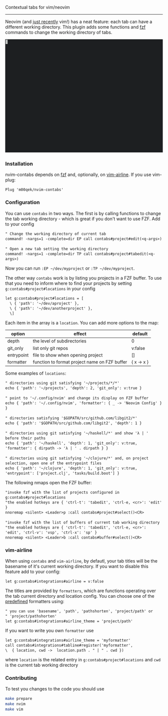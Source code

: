 Contextual tabs for vim/neovim

---

Neovim (and [just recently](https://github.com/vim/vim/releases/tag/v8.1.1218)
vim!) has a neat feature: each tab can have a different working directory. This
plugin adds some functions and [fzf](https://github.com/junegunn/fzf) commands
to change the working directory of tabs.

![nvim-contabs in action](sample.gif)

### Installation

nvim-contabs depends on [fzf](https://github.com/junegunn/fzf) and, optionally,
on [vim-airline](https://github.com/vim-airline/vim-airline). If you use
vim-plug:

```viml
Plug 'm00qek/nvim-contabs'
```

### Configuration

You can use `contabs` in two ways. The first is by calling functions to change
the tab working directory - which is great if you don't want to use FZF. Add to
your config

```viml
" Change the working directory of current tab
command! -nargs=1 -complete=dir EP call contabs#project#edit(<q-args>)

" Open a new tab setting the working directory
command! -nargs=1 -complete=dir TP call contabs#project#tabedit(<q-args>)
```

Now you can run `:EP ~/dev/myproject` or `:TP ~/dev/myproject`.

The other way `contabs` work is by listing you projects in a FZF buffer. To use
that you need to inform where to find your projects by setting
`g:contabs#project#locations` in your config


```viml
let g:contabs#project#locations = [
  \ { 'path': '~/dev/aproject' },
  \ { 'path': '~/dev/anotherproject' },
  \]
```

Each item in the array is a `location`. You can add more options to the map:

|   option   |                    effect                     |  default   |
| ---------- | --------------------------------------------- | ---------- |
| depth      | the level of subdirectories                   | 0          |
| git_only   | list only git repos                           | v:false    |
| entrypoint | file to show when opening project             | []         |
| formatter  | function to format project name on FZF buffer | { x -> x } |

Some examples of `locations`:

```viml
" directories using git satisfying '~/projects/*/*'
echo { 'path': '~/projects', 'depth': 2, 'git_only': v:true }

" point to '~/.config/nvim' and change its display on FZF buffer
echo { 'path': '~/.config/nvim', 'formatter': { _ -> 'Neovim Config' } }

" directories satisfying '$GOPATH/src/github.com/libgit2/*'
echo { 'path': '$GOPATH/src/github.com/libgit2', 'depth': 1 }

" directories using git satisfying '~/haskell/*' and show 'λ | ' before their paths
echo { 'path': '~/haskell', 'depth': 1, 'git_only': v:true, 'formatter': { dirpath -> 'λ | ' . dirpath } }

" directories using git satisfying '~/clojure/*' and, on project selection, open one of the entrypoint files
echo { 'path': '~/clojure', 'depth': 1, 'git_only': v:true, 'entrypoint': ['project.clj', 'tasks/build.boot'] }
```

The following nmaps open the FZF buffer:

```viml
"invoke fzf with the list of projects configured in g:contabs#project#locations
"the enabled hotkeys are { 'ctrl-t': 'tabedit', 'ctrl-e, <cr>': 'edit' }
nnoremap <silent> <Leader>p :call contabs#project#select()<CR>

"invoke fzf with the list of buffers of current tab working directory
"the enabled hotkeys are { 'ctrl-t': 'tabedit', 'ctrl-e, <cr>': 'edit', 'ctrl-v': 'vsp', 'ctrl-x': 'sp' }
nnoremap <silent> <Leader>b :call contabs#buffer#select()<CR>
```

### vim-airline

When using `contabs` and `vim-airline`, by defautl, your tab titles will be the
basename of it's current working directory. If you want to disable this feature
add to your config:

```viml
let g:contabs#integrations#airline = v:false
```

The titles are provided by `formatters`, which are functions operating over the
tab current directory and location config. You can choose one of the
[predefined](https://github.com/m00qek/nvim-contabs/blob/master/autoload/contabs/integrations/tabline.vim#L12)
formatters using:

```viml
" you can use 'basename', 'path', 'pathshorten', 'project/path' or
" 'project/pathshorten'
let g:contabs#integrations#airline_theme = 'project/path'
```

If you want to write you own `formatter` use

```viml
let g:contabs#integrations#airline_theme = 'myformatter'
call contabs#integrations#tabline#register('myformatter',
\  { location, cwd ->  location.path . " | " . cwd })
```

where `location` is the related entry in `g:contabs#project#locations` and `cwd`
is the current tab working directory

### Contributing

To test you changes to the code you should use

```bash
make prepare
make nvim
make vim
```
